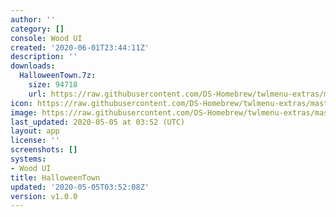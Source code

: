 ```yaml
---
author: ''
category: []
console: Wood UI
created: '2020-06-01T23:44:11Z'
description: ''
downloads:
  HalloweenTown.7z:
    size: 94718
    url: https://raw.githubusercontent.com/DS-Homebrew/twlmenu-extras/master/_nds/TWiLightMenu/akmenu/themes/HalloweenTown.7z
icon: https://raw.githubusercontent.com/DS-Homebrew/twlmenu-extras/master/_nds/TWiLightMenu/akmenu/themes/meta/HalloweenTown/icon.png
image: https://raw.githubusercontent.com/DS-Homebrew/twlmenu-extras/master/_nds/TWiLightMenu/akmenu/themes/meta/HalloweenTown/icon.png
last_updated: 2020-05-05 at 03:52 (UTC)
layout: app
license: ''
screenshots: []
systems:
- Wood UI
title: HalloweenTown
updated: '2020-05-05T03:52:08Z'
version: v1.0.0
---
```

